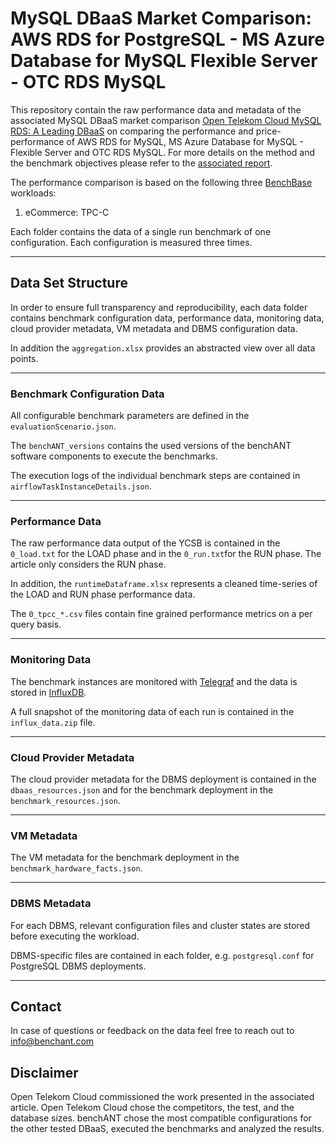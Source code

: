 # MySQL DBaaS Market Comparison: AWS RDS for PostgreSQL - MS Azure Database for MySQL Flexible Server - OTC RDS MySQL 

This repository contain the raw performance data and metadata of the associated MySQL DBaaS market comparison [Open Telekom Cloud MySQL RDS:
A Leading DBaaS](TODO) on comparing the performance and price-performance of AWS RDS for MySQL, MS Azure Database for MySQL - Flexible Server and OTC RDS MySQL. For more details on the method and the benchmark objectives please refer to the [associated report](https://benchant.com/insights/otc-mysql-leading-dbaas). 

The performance comparison is based on the following three [BenchBase](https://github.com/cmu-db/benchbase) workloads:
1. eCommerce: TPC-C

Each folder contains the data of a single run benchmark of one configuration. Each configuration is measured three times.  

***

## Data Set Structure


In order to ensure full transparency and reproducibility,  each data folder contains benchmark configuration data,  performance data, monitoring data, cloud provider metadata, VM metadata and DBMS configuration data.

In addition the `aggregation.xlsx` provides an abstracted view over all data points.  

***

### Benchmark Configuration Data

All configurable benchmark parameters are defined in the `evaluationScenario.json`.

The `benchANT_versions` contains the used versions of the benchANT software components to execute the benchmarks. 

The execution logs of the individual benchmark steps are contained in `airflowTaskInstanceDetails.json`. 

***

### Performance Data

The raw performance data output of the YCSB is contained in the `0_load.txt`  for the LOAD phase and in the `0_run.txt`for the RUN phase. The article only considers the RUN phase. 

In addition, the `runtimeDataframe.xlsx` represents a cleaned time-series of the LOAD and RUN phase performance data. 
 
The `0_tpcc_*.csv`  files contain fine grained performance metrics on a per query basis. 

***

### Monitoring Data

The  benchmark instances are monitored with [Telegraf](https://github.com/influxdata/telegraf) and the data is stored in [InfluxDB](https://github.com/influxdata/influxdb). 

A full snapshot of the monitoring data of each run is contained in the  `influx_data.zip` file.



*** 

### Cloud Provider Metadata

The cloud provider metadata for the DBMS deployment is contained in the `dbaas_resources.json`  and for the benchmark deployment in the `benchmark_resources.json`. 


*** 

### VM Metadata

The VM metadata for the  benchmark deployment in the `benchmark_hardware_facts.json`.  


*** 

### DBMS Metadata

For each DBMS, relevant configuration files and cluster states are stored before executing the workload. 

DBMS-specific files are contained in each folder, e.g. `postgresql.conf` for PostgreSQL DBMS deployments. 

*** 


## Contact

In case of questions or feedback on the data feel free to reach out to info@benchant.com

## Disclaimer

Open Telekom Cloud commissioned the work presented in the associated article. Open Telekom Cloud chose the competitors, the test, and the database sizes. benchANT chose the most compatible configurations for the other tested DBaaS, executed the benchmarks and analyzed the results.

